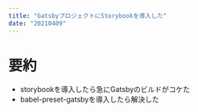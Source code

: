 ```yaml
---
title: "GatsbyプロジェクトにStorybookを導入した"
date: "20210409"
---
```


# 要約

- storybookを導入したら急にGatsbyのビルドがコケた
- babel-preset-gatsbyを導入したら解決した